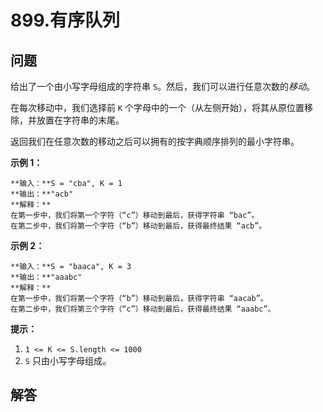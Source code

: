 # 899.有序队列

## 问题

给出了一个由小写字母组成的字符串 `S`。然后，我们可以进行任意次数的*移动*。

在每次移动中，我们选择前 `K` 个字母中的一个（从左侧开始），将其从原位置移除，并放置在字符串的末尾。

返回我们在任意次数的移动之后可以拥有的按字典顺序排列的最小字符串。

**示例 1：**

```
**输入：**S = "cba", K = 1
**输出：**"acb"
**解释：**
在第一步中，我们将第一个字符（“c”）移动到最后，获得字符串 “bac”。
在第二步中，我们将第一个字符（“b”）移动到最后，获得最终结果 “acb”。

```

**示例 2：**

```
**输入：**S = "baaca", K = 3
**输出：**"aaabc"
**解释：**
在第一步中，我们将第一个字符（“b”）移动到最后，获得字符串 “aacab”。
在第二步中，我们将第三个字符（“c”）移动到最后，获得最终结果 “aaabc”。

```

**提示：**

1. `1 <= K <= S.length <= 1000`
2. `S` 只由小写字母组成。



## 解答

